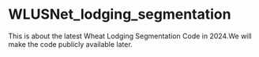 # WLUSNet_lodging_segmentation
This is about the latest Wheat Lodging Segmentation Code in 2024.We will make the code publicly available later.
